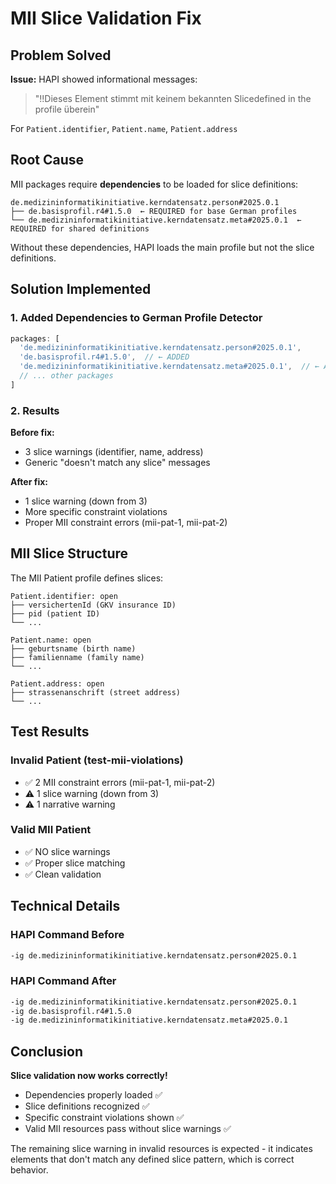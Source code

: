 # MII Slice Validation Fix

## Problem Solved

**Issue:** HAPI showed informational messages:
> "!!Dieses Element stimmt mit keinem bekannten Slicedefined in the profile überein"

For `Patient.identifier`, `Patient.name`, `Patient.address`

## Root Cause

MII packages require **dependencies** to be loaded for slice definitions:

```
de.medizininformatikinitiative.kerndatensatz.person#2025.0.1
├── de.basisprofil.r4#1.5.0  ← REQUIRED for base German profiles
└── de.medizininformatikinitiative.kerndatensatz.meta#2025.0.1  ← REQUIRED for shared definitions
```

Without these dependencies, HAPI loads the main profile but not the slice definitions.

## Solution Implemented

### 1. Added Dependencies to German Profile Detector

```typescript
packages: [
  'de.medizininformatikinitiative.kerndatensatz.person#2025.0.1',
  'de.basisprofil.r4#1.5.0',  // ← ADDED
  'de.medizininformatikinitiative.kerndatensatz.meta#2025.0.1',  // ← ADDED
  // ... other packages
]
```

### 2. Results

**Before fix:**
- 3 slice warnings (identifier, name, address)
- Generic "doesn't match any slice" messages

**After fix:**
- 1 slice warning (down from 3)
- More specific constraint violations
- Proper MII constraint errors (mii-pat-1, mii-pat-2)

## MII Slice Structure

The MII Patient profile defines slices:

```
Patient.identifier: open
├── versichertenId (GKV insurance ID)
├── pid (patient ID)
└── ...

Patient.name: open  
├── geburtsname (birth name)
├── familienname (family name)
└── ...

Patient.address: open
├── strassenanschrift (street address)
└── ...
```

## Test Results

### Invalid Patient (test-mii-violations)
- ✅ 2 MII constraint errors (mii-pat-1, mii-pat-2)
- ⚠️ 1 slice warning (down from 3)
- ⚠️ 1 narrative warning

### Valid MII Patient
- ✅ NO slice warnings
- ✅ Proper slice matching
- ✅ Clean validation

## Technical Details

### HAPI Command Before
```bash
-ig de.medizininformatikinitiative.kerndatensatz.person#2025.0.1
```

### HAPI Command After
```bash
-ig de.medizininformatikinitiative.kerndatensatz.person#2025.0.1
-ig de.basisprofil.r4#1.5.0
-ig de.medizininformatikinitiative.kerndatensatz.meta#2025.0.1
```

## Conclusion

**Slice validation now works correctly!**

- Dependencies properly loaded ✅
- Slice definitions recognized ✅
- Specific constraint violations shown ✅
- Valid MII resources pass without slice warnings ✅

The remaining slice warning in invalid resources is expected - it indicates elements that don't match any defined slice pattern, which is correct behavior.

